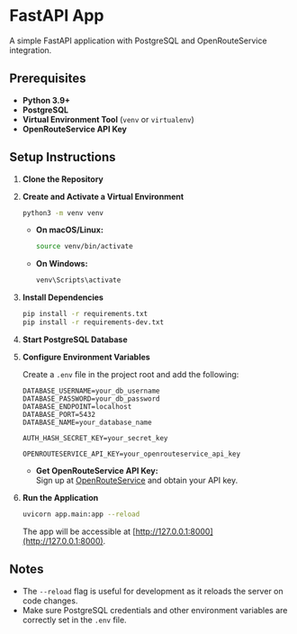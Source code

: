 # FastAPI App

A simple FastAPI application with PostgreSQL and OpenRouteService integration.

## Prerequisites

- **Python 3.9+**
- **PostgreSQL**
- **Virtual Environment Tool** (`venv` or `virtualenv`)
- **OpenRouteService API Key**

## Setup Instructions

1. **Clone the Repository**

2. **Create and Activate a Virtual Environment**

   ```bash
   python3 -m venv venv
   ```

   - **On macOS/Linux:**

     ```bash
     source venv/bin/activate
     ```

   - **On Windows:**

     ```bash
     venv\Scripts\activate
     ```

3. **Install Dependencies**

   ```bash
   pip install -r requirements.txt
   pip install -r requirements-dev.txt
   ```

4. **Start PostgreSQL Database**


5. **Configure Environment Variables**

   Create a `.env` file in the project root and add the following:

   ```env
   DATABASE_USERNAME=your_db_username
   DATABASE_PASSWORD=your_db_password
   DATABASE_ENDPOINT=localhost
   DATABASE_PORT=5432
   DATABASE_NAME=your_database_name

   AUTH_HASH_SECRET_KEY=your_secret_key

   OPENROUTESERVICE_API_KEY=your_openrouteservice_api_key
   ```

   - **Get OpenRouteService API Key:**  
     Sign up at [OpenRouteService](https://openrouteservice.org/sign-up/) and obtain your API key.

6. **Run the Application**

   ```bash
   uvicorn app.main:app --reload
   ```

   The app will be accessible at [http://127.0.0.1:8000](http://127.0.0.1:8000).

## Notes

- The `--reload` flag is useful for development as it reloads the server on code changes.
- Make sure PostgreSQL credentials and other environment variables are correctly set in the `.env` file.
